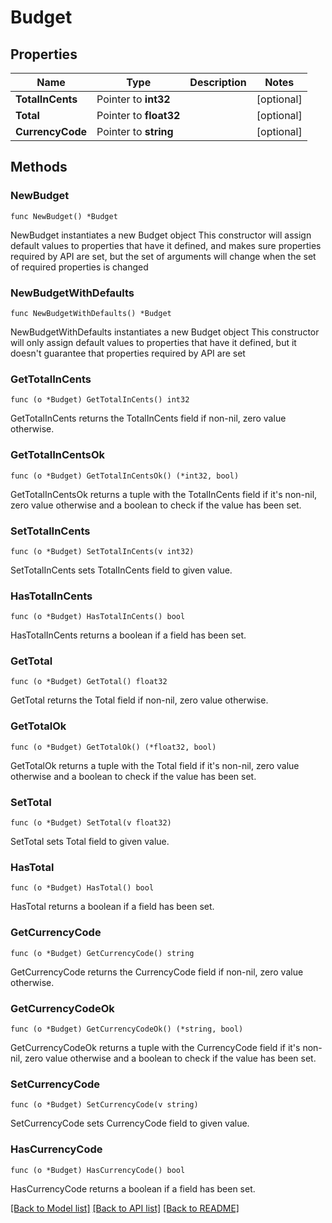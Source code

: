 # Budget

## Properties

Name | Type | Description | Notes
------------ | ------------- | ------------- | -------------
**TotalInCents** | Pointer to **int32** |  | [optional] 
**Total** | Pointer to **float32** |  | [optional] 
**CurrencyCode** | Pointer to **string** |  | [optional] 

## Methods

### NewBudget

`func NewBudget() *Budget`

NewBudget instantiates a new Budget object
This constructor will assign default values to properties that have it defined,
and makes sure properties required by API are set, but the set of arguments
will change when the set of required properties is changed

### NewBudgetWithDefaults

`func NewBudgetWithDefaults() *Budget`

NewBudgetWithDefaults instantiates a new Budget object
This constructor will only assign default values to properties that have it defined,
but it doesn't guarantee that properties required by API are set

### GetTotalInCents

`func (o *Budget) GetTotalInCents() int32`

GetTotalInCents returns the TotalInCents field if non-nil, zero value otherwise.

### GetTotalInCentsOk

`func (o *Budget) GetTotalInCentsOk() (*int32, bool)`

GetTotalInCentsOk returns a tuple with the TotalInCents field if it's non-nil, zero value otherwise
and a boolean to check if the value has been set.

### SetTotalInCents

`func (o *Budget) SetTotalInCents(v int32)`

SetTotalInCents sets TotalInCents field to given value.

### HasTotalInCents

`func (o *Budget) HasTotalInCents() bool`

HasTotalInCents returns a boolean if a field has been set.

### GetTotal

`func (o *Budget) GetTotal() float32`

GetTotal returns the Total field if non-nil, zero value otherwise.

### GetTotalOk

`func (o *Budget) GetTotalOk() (*float32, bool)`

GetTotalOk returns a tuple with the Total field if it's non-nil, zero value otherwise
and a boolean to check if the value has been set.

### SetTotal

`func (o *Budget) SetTotal(v float32)`

SetTotal sets Total field to given value.

### HasTotal

`func (o *Budget) HasTotal() bool`

HasTotal returns a boolean if a field has been set.

### GetCurrencyCode

`func (o *Budget) GetCurrencyCode() string`

GetCurrencyCode returns the CurrencyCode field if non-nil, zero value otherwise.

### GetCurrencyCodeOk

`func (o *Budget) GetCurrencyCodeOk() (*string, bool)`

GetCurrencyCodeOk returns a tuple with the CurrencyCode field if it's non-nil, zero value otherwise
and a boolean to check if the value has been set.

### SetCurrencyCode

`func (o *Budget) SetCurrencyCode(v string)`

SetCurrencyCode sets CurrencyCode field to given value.

### HasCurrencyCode

`func (o *Budget) HasCurrencyCode() bool`

HasCurrencyCode returns a boolean if a field has been set.


[[Back to Model list]](../README.md#documentation-for-models) [[Back to API list]](../README.md#documentation-for-api-endpoints) [[Back to README]](../README.md)


